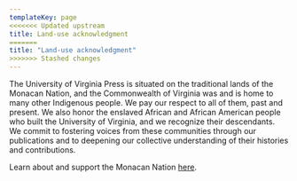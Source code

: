 ```yaml
---
templateKey: page
<<<<<<< Updated upstream
title: Land-use acknowledgment
=======
title: "Land-use acknowledgment"
>>>>>>> Stashed changes
---
```

The University of Virginia Press is situated on the traditional lands of the Monacan Nation, and the Commonwealth of Virginia was and is home to many other Indigenous people. We pay our respect to all of them, past and present. We also honor the enslaved African and African American people who built the University of Virginia, and we recognize their descendants. We commit to fostering voices from these communities through our publications and to deepening our collective understanding of their histories and contributions. 

Learn about and support the Monacan Nation [here](https://www.monacannation.com/).